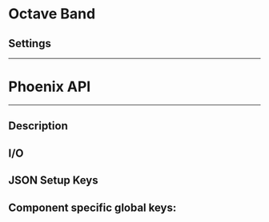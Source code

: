 # Octave Band
## Settings

___
# Phoenix API
___
## Description

## I/O

## JSON Setup Keys

Component specific global keys:
- 